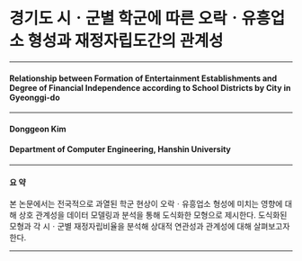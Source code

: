# 경기도 시ㆍ군별 학군에 따른 오락ㆍ유흥업소 형성과 재정자립도간의 관계성 
<hr />

#### Relationship between Formation of Entertainment Establishments and Degree of Financial Independence according to School Districts by City in Gyeonggi-do
<hr />

#### Donggeon Kim
#### Department of Computer Engineering, Hanshin University
<hr />

#### 요   약
  
  본 논문에서는 전국적으로 과열된 학군 현상이 오락ㆍ유흥업소 형성에 미치는 영향에 대해 상호 관계성을 데이터 모델링과 분석을 통해 도식화한 모형으로 제시한다. 도식화된 모형과 각 시ㆍ군별 재정자립비율을 분석해 상대적 연관성과 관계성에 대해 살펴보고자 한다.
<hr />